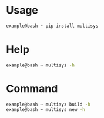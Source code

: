 # Usage


```bash
example@bash ~ pip install multisys 
```

# Help

```bash
example@bash ~ multisys -h
```

# Command
```bash
example@bash ~ multisys build -h
example@bash ~ multisys new -h 
```